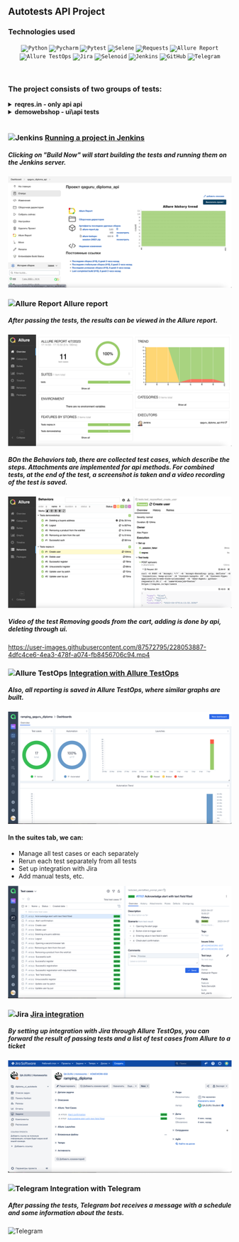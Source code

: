 ## Autotests API Project
### Technologies used
<p  align="center">
<code><img width="5%" title="Python" src="https://upload.wikimedia.org/wikipedia/commons/thumb/0/0a/Python.svg/1024px-Python.svg.png"></code>
<code><img width="5%" title="Pycharm" src="https://upload.wikimedia.org/wikipedia/commons/thumb/1/1d/PyCharm_Icon.svg/1200px-PyCharm_Icon.svg.png"></code>
<code><img width="5%" title="Pytest" src="https://upload.wikimedia.org/wikipedia/commons/b/ba/Pytest_logo.svg"></code>
<code><img width="5%" title="Selene" src="https://fs.getcourse.ru/fileservice/file/download/a/159627/sc/264/h/e0cabcb69a2df1e6b1086292c020a4a7.png"></code>
<code><img width="5%" title="Requests" src="https://upload.wikimedia.org/wikipedia/commons/a/aa/Requests_Python_Logo.png"></code>
<code><img width="5%" title="Allure Report" src="https://avatars.githubusercontent.com/u/5879127?s=200&v=4"></code>
<code><img width="5%" title="Allure TestOps" src="https://marketplace-cdn.atlassian.com/files/92e2d8c3-2a30-46c0-bf21-2453a4a270d3?fileType=image&mode=full-fit"></code>
<code><img width="5%" title="Jira" src="https://logojinni.com/image/logos/jira-3.svg"></code>
<code><img width="5%" title="Selenoid" src="https://diginomica.com/sites/default/files/images/2017-09/docker-container.jpg"></code>
<code><img width="5%" title="Jenkins" src="https://avatars.githubusercontent.com/u/2520748?v=4"></code>
<code><img width="5%" title="GitHub" src="https://cdn-icons-png.flaticon.com/512/25/25231.png"></code>
<code><img width="5%" title="Telegram" src="https://cdn.icon-icons.com/icons2/923/PNG/256/telegram_icon-icons.com_72055.png"></code>
</p>
<br> 

### The project consists of two groups of tests:
<details><summary><b>reqres.in - only api api</b></summary>
<ul>
  <li>Create user</li>
  <li>Update user by put</li>
  <li>Update user by patch</li>
  <li>Delete user</li>
  <li>Successful registration</li>
  <li>Unsuccessful registration</li>
</ul>

</details>
<details><summary><b>demowebshop - ui\api tests</b></summary>
<br> 
<ul>
  <li>Successful auth</li>
  <li>Removing a product from the wishlist</li>
  <li>Removing an item from the cart</li>
  <li>Deleting a buyers address</li>
  <li>Logout</li>
</ul>
</details>
<br>

### <img width="3%" title="Jenkins" src="https://avatars.githubusercontent.com/u/2520748?v=4"> [Running a project in Jenkins](https://jenkins.autotests.cloud/job/qaguru_diploma_api/)
##### Clicking on "Build Now" will start building the tests and running them on the Jenkins server.
![Jenkins_run](/images/run.jpg)

### <img width="3%" title="Allure Report" src="https://avatars.githubusercontent.com/u/5879127?s=200&v=4"> Allure report
##### After passing the tests, the results can be viewed in the Allure report.
![Overview](images/all.jpg)

##### ВOn the Behaviors tab, there are collected test cases, which describe the steps. Attachments are implemented for api methods. For combined tests, at the end of the test, a screenshot is taken and a video recording of the test is saved.
![Behaviors](images/allure2.jpg)

##### Video of the test Removing goods from the cart, adding is done by api, deleting through ui.

https://user-images.githubusercontent.com/87572795/228053887-4dfc4ce6-4ea3-478f-a074-fb8456706c94.mp4

### <img width="3%" title="Allure TestOps" src="https://marketplace-cdn.atlassian.com/files/92e2d8c3-2a30-46c0-bf21-2453a4a270d3?fileType=image&mode=full-fit"> [Integration with Allure TestOps](https://allure.autotests.cloud/project/2074/dashboards)

##### Also, all reporting is saved in Allure TestOps, where similar graphs are built.
![Graf](images/teastOP.jpg)

#### In the suites tab, we can:
- Manage all test cases or each separately
- Rerun each test separately from all tests
- Set up integration with Jira
- Add manual tests, etc.

![tests](images/testOps.jpg)

### <img width="3%" title="Jira" src="https://logojinni.com/image/logos/jira-3.svg"> [Jira integration](https://jira.autotests.cloud/browse/HOMEWORK)
##### By setting up integration with Jira through Allure TestOps, you can forward the result of passing tests and a list of test cases from Allure to a ticket

![Jira](images/jira.jpg)


### <img width="3%" title="Telegram" src="https://cdn.icon-icons.com/icons2/923/PNG/256/telegram_icon-icons.com_72055.png"> Integration with Telegram
##### After passing the tests, Telegram bot receives a message with a schedule and some information about the tests.

![Telegram](images/telega.jpg)


